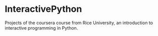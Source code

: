 # InteractivePython
Projects of the coursera course from Rice University, an introduction to interactive programming in Python. 
